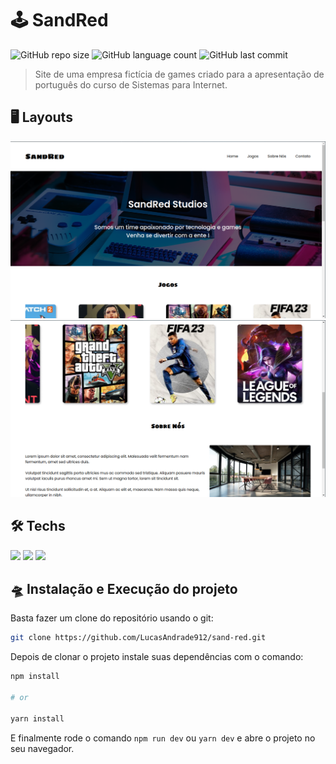 # 🕹️ SandRed

![GitHub repo size](https://img.shields.io/github/repo-size/LucasAndrade912/project-manager?style=for-the-badge)
![GitHub language count](https://img.shields.io/github/languages/count/LucasAndrade912/project-manager?style=for-the-badge)
![GitHub last commit](https://img.shields.io/github/last-commit/LucasAndrade912/project-manager?style=for-the-badge)

> Site de uma empresa fictícia de games criado para a apresentação de português do curso de Sistemas para Internet.

## 🖥️ Layouts

<img src="layouts/layout1.png" alt="Home">
<img src="layouts/layout2.png" alt="Carrousel">

## 🛠️ Techs

<div>
  <img src="https://img.shields.io/badge/React-20232A?style=for-the-badge&logo=react&logoColor=61DAFB" />
  <img src="https://img.shields.io/badge/TypeScript-007ACC?style=for-the-badge&logo=typescript&logoColor=white" />
  <img src="https://img.shields.io/badge/Tailwind_CSS-38B2AC?style=for-the-badge&logo=tailwind-css&logoColor=white" />
</div>

## 🛸 Instalação e Execução do projeto

Basta fazer um clone do repositório usando o git:

```bash
git clone https://github.com/LucasAndrade912/sand-red.git
```

Depois de clonar o projeto instale suas dependências com o comando:

```bash
npm install

# or

yarn install
```

E finalmente rode o comando `npm run dev` ou `yarn dev` e abre o projeto no seu navegador.
